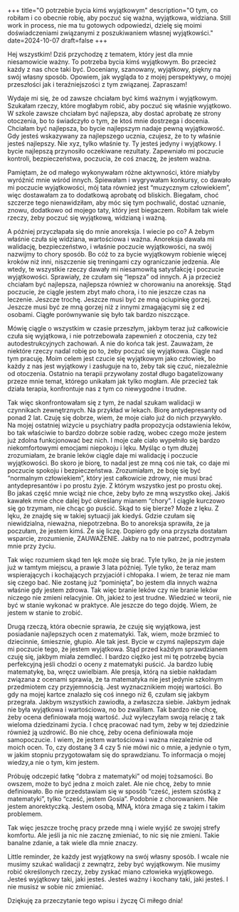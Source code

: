 +++
title="O potrzebie bycia kimś wyjątkowym"
description="O tym, co robiłam i co obecnie robię, aby poczuć się ważna, wyjątkowa, widziana. Still work in process, nie ma tu gotowych odpowiedzi, dzielę się moimi doświadczeniami związanymi z poszukiwaniem własnej wyjątkowści."
date=2024-10-07
draft=false
+++


Hej wszystkim! Dziś przychodzę z tematem, który jest dla mnie niesamowicie ważny. To potrzeba bycia kimś wyjątkowym. Bo przecież każdy z nas chce taki być. Doceniany, szanowany, wyjątkowy, piękny na swój własny sposób. Opowiem, jak wygląda to z mojej perspektywy, o mojej przeszłości jak i teraźniejszości z tym związanej. 
Zapraszam!


Wydaje mi się, że od zawsze chciałam być kimś ważnym i wyjątkowym. Szukałam rzeczy, które mogłabym robić, aby poczuć się właśnie wyjątkowo. W szkole zawsze chciałam być najlepsza, aby dostać aprobatę ze strony otoczenia, bo to świadczyło o tym, że ktoś mnie dostrzega i docenia. Chciałam być najlepsza, bo bycie najlepszym nadaje pewną wyjątkowość. Gdy jesteś wskazywany za najlepszego ucznia, czujesz, że to ty właśnie jesteś najlepszy. Nie xyz, tylko właśnie ty. Ty jesteś jedyny i wyjątkowy. 
I bycie najlepszą przynosiło oczekiwane rezultaty. Zapewniało mi poczucie kontroli, bezpieczeństwa, poczucia, że coś znaczę, że jestem ważna. 


Pamiętam, że od małego wykonywałam różne aktywności, które miałyby wyróżnić mnie wśród innych. Śpiewałam i wygrywałam konkursy, co dawało mi poczucie wyjątkowości, mój tata również jest “muzycznym człowiekiem”, więc dostawałam za to dodatkową aprobatę od bliskich. Biegałam, choć szczerze tego nienawidziłam, aby móc się tym pochwalić, dostać uznanie, znowu, dodatkowo od mojego taty, który jest biegaczem. 
Robiłam tak wiele rzeczy, żeby poczuć się wyjątkową, widzianą i ważną. 


A później przyczłapała się do mnie anoreksja. I wiecie po co? A żebym właśnie czuła się widziana, wartościowa i ważna. Anoreksja dawała mi walidację, bezpieczeństwo, i właśnie poczucie wyjątkowości, na swój nazwijmy to chory sposób. Bo cóż to za bycie wyjątkowym robienie więcej kroków niż inni, niszczenie się treningami czy ograniczanie jedzenia. Ale wtedy, te wszystkie rzeczy dawały mi niesamowitą satysfakcję i poczucie wyjątkowości. Sprawiały, że czułam się “lepsza” od innych. A ja przecież chciałam być najlepsza, najlepsza również w chorowaniu na anoreksję. Stąd poczucie, że ciągle jestem zbyt mało chora, i to nie jeszcze czas na leczenie. Jeszcze trochę. Jeszcze musi być ze mną ociupinkę gorzej. Jeszcze musi być ze mną gorzej niż z innymi zmagającymi się z ed osobami. Ciągłe porównywanie się było tak bardzo niszczące. 


Mówię ciągle o wszystkim w czasie przeszłym, jakbym teraz już całkowicie czuła się wyjątkowa, i nie potrzebowała zapewnień z otoczenia, czy też autodestrukcyjnych zachowań. A nie do końca tak jest. Zauważam, że niektóre rzeczy nadal robię po to, żeby poczuć się wyjątkowa. Ciągle nad tym pracuję. Moim celem jest czucie się wyjątkowym jako człowiek, bo każdy z nas jest wyjątkowy i zasługuje na to, żeby tak się czuć, niezależnie od otoczenia. Ostatnio na terapii przywołany został długo bagatelizowany przeze mnie temat, którego unikałam jak tylko mogłam. Ale przecież tak działa terapia, konfrontuje nas z tym co niewygodne i trudne. 

Tak więc skonfrontowałam się z tym, że nadal szukam walidacji w czynnikach zewnętrznych. Na przykład w lekach. Biorę antydepresanty od ponad 2 lat. Czuję się dobrze, wiem, że moje ciało już do nich przywykło. Na mojej ostatniej wizycie u psychiatry padła propozycja odstawienia leków, bo tak właściwie to bardzo dobrze sobie radzę, wobec czego może jestem już zdolna funkcjonować bez nich. I moje całe ciało wypełniło się bardzo niekomfortowymi emocjami niepokoju i lęku. Myśląc o tym dłużej zrozumiałam, że branie leków ciągle daje mi walidację i poczucie wyjątkowości. Bo skoro je biorę, to nadal jest ze mną coś nie tak, co daje mi poczucie spokoju i bezpieczeństwa. Zrozumiałam, że boję się być “normalnym człowiekiem”, który jest całkowicie zdrowy, nie musi brać antydepresantów i po prostu żyje. Z którym wszystko jest po prostu okej. Bo jakaś część mnie wciąż nie chce, żeby było ze mną wszystko okej. Jakiś kawałek mnie chce dalej być określany mianem “chory”. I ciągle kurczowo się go trzymam, nie chcąc go puścić. Skąd to się bierze? Może z lęku. Z lęku, że znajdę się w takiej sytuacji jak kiedyś. Gdzie czułam się niewidzialna, nieważna, niepotrzebna. Bo to anoreksja sprawiła, że ja poczułam, że jestem kimś. Że się liczę. Dopiero gdy ona przyszła dostałam wsparcie, zrozumienie, ZAUWAŻENIE. Jakby na to nie patrzeć, podtrzymała mnie przy życiu. 

Tak więc rozumiem skąd ten lęk może się brać. Tyle tylko, że ja nie jestem już w tamtym miejscu, a prawie 3 lata później. Tyle tylko, że teraz mam wspierających i kochających przyjaciół i chłopaka. I wiem, że teraz nie mam się czego bać. Nie zostanę już “pominięta”, bo jestem dla innych ważna właśnie gdy jestem zdrowa. Tak więc branie leków czy nie branie leków niczego nie zmieni relacyjnie. Oh, jakież to jest trudne. Wiedzieć w teorii, nie  być w stanie wykonać w praktyce. Ale jeszcze do tego dojdę. Wiem, że jestem w stanie to zrobić. 


Drugą rzeczą, która obecnie sprawia, że czuję się wyjątkowa, jest posiadanie najlepszych ocen z matematyki. Tak, wiem, może brzmieć to dziecinnie, śmiesznie, głupio. Ale tak jest. Bycie w czymś najlepszym daje mi poczucie tego, że jestem wyjątkowa. Stąd przed każdym sprawdzianem czuję się, jakbym miała zemdleć. I bardzo ciężko jest mi tę potrzebę bycia perfekcyjną jeśli chodzi o oceny z matematyki puścić. Ja bardzo lubię matematykę, ba, wręcz uwielbiam. Ale presja, którą na siebie nakładam związana z ocenami sprawia, że ta matematyka nie jest jedynie szkolnym przedmiotem czy przyjemnością. Jest wyznacznikiem mojej wartości. Bo gdy na mojej kartce znalazło się coś innego niż 6, czułam się jakbym przegrała. Jakbym wszystkich zawiodła, a zwłaszcza siebie. Jakbym jednak nie była wyjątkowa i wartościowa, no bo zwaliłam. Tak bardzo nie chcę, żeby ocena definiowała moją wartość. Już wyleczyłam swoją relację z tak wieloma dziedzinami życia. I chcę pracować nad tym, żeby w tej dziedzinie również ją uzdrowić. Bo nie chcę, żeby ocena definiowała moje samopoczucie. I wiem, że jestem wartościowa i ważna niezależnie od moich ocen. To, czy dostanę 3 4 czy 5 nie mówi nic o mnie, a jedynie o tym, w jakim stopniu przygotowałam się do sprawdzianu. To informacja o mojej wiedzy,a nie o tym, kim jestem. 

Próbuję odczepić łatkę “dobra z matematyki” od mojej tożsamości. Bo owszem, może to być jedna z moich zalet. Ale nie chcę, żeby to mnie definiowało. Bo nie przedstawiam się w sposób “cześć, jestem szóstką z matematyki”, tylko “cześć, jestem Gosia”. Podobnie z chorowaniem. Nie jestem anorektyczką. Jestem osobą, MNĄ, która zmaga się z takim i takim problemem. 


Tak więc jeszcze trochę pracy przede mną i wiele wyjść ze swojej strefy komfortu. Ale jeśli ja nic nie zacznę zmieniać, to nic się nie zmieni. Takie banalne zdanie, a tak wiele dla mnie znaczy. 

Little reminder, że każdy jest wyjątkowy na swój własny sposób. I wcale nie musimy szukać walidacji z zewnątrz, żeby być wyjątkowym. Nie musimy robić określonych rzeczy, żeby zyskać miano człowieka wyjątkowego. Jesteś wyjątkowy taki, jaki jesteś. Jesteś ważny i kochany taki, jaki jesteś. I nie musisz w sobie nic zmieniać. 

Dziękuję za przeczytanie tego wpisu i życzę Ci miłego dnia!
